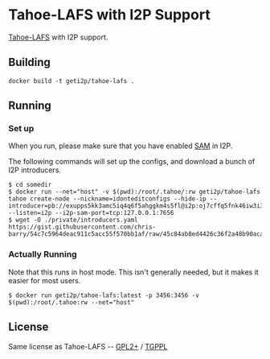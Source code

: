 # Tahoe-LAFS with I2P Support

[Tahoe-LAFS][tahoe] with I2P support.

## Building

    docker build -t geti2p/tahoe-lafs .

## Running

### Set up

When you run, please make sure that you have enabled [SAM][sam] in I2P.

The following commands will set up the configs, and download a bunch of I2P introducers.

    $ cd somedir
    $ docker run --net="host" -v $(pwd):/root/.tahoe/:rw geti2p/tahoe-lafs tahoe create-node --nickname=idonteditconfigs --hide-ip --introducer=pb://exupps5kk3amc5iq4q6f5ahggkm4s5fl@i2p:oj7cffq5fnk46iw3i3h2sdgncxrqbxm7wh6i4h2cbpmqsydygkcq.b32.i2p/introducer --listen=i2p --i2p-sam-port=tcp:127.0.0.1:7656
	$ wget -O ./private/introducers.yaml https://gist.githubusercontent.com/chris-barry/54c7c5964deac911c5acc55f570bb1af/raw/45c84ab8ed4426c36f2a48b90aca0f3083f90dd9/introducers.yaml

### Actually Running

Note that this runs in host mode. This isn't generally needed, but it makes it easier for most users.

    $ docker run geti2p/tahoe-lafs:latest -p 3456:3456 -v $(pwd):/root/.tahoe:rw --net="host"

## License

Same license as Tahoe-LAFS -- [GPL2+][gpl] / [TGPPL][tgppl]

[tahoe]: https://tahoe-lafs.org/
[sam]: http://127.0.0.1:7657/configclients
[gpl]: https://github.com/tahoe-lafs/tahoe-lafs/blob/master/COPYING.GPL
[tgppl]: https://github.com/tahoe-lafs/tahoe-lafs/blob/master/COPYING.TGPPL.rst
